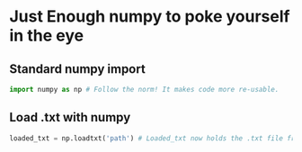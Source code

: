 # Just Enough numpy to poke yourself in the eye

## Standard numpy import
```Python
import numpy as np # Follow the norm! It makes code more re-usable. 
```

## Load .txt with numpy
```Python
loaded_txt = np.loadtxt('path') # Loaded_txt now holds the .txt file from 'path'
```